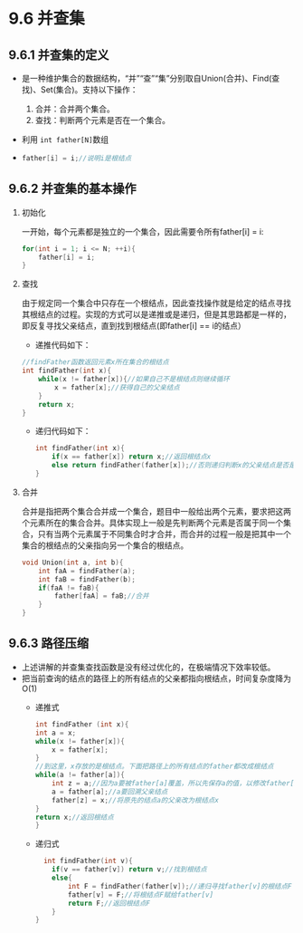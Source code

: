 # 9.6 并查集

## 9.6.1 并查集的定义

* 是一种维护集合的数据结构，“并”“查”“集”分别取自Union(合并)、Find(查找)、Set(集合)。支持以下操作：

  1. 合并：合并两个集合。
  2. 查找：判断两个元素是否在一个集合。

* 利用 `int father[N]`数组

* ```cpp
  father[i] = i;//说明i是根结点
  ```

## 9.6.2 并查集的基本操作

1. 初始化

   一开始，每个元素都是独立的一个集合，因此需要令所有father[i] = i:

   ```cpp
   for(int i = 1; i <= N; ++i){
       father[i] = i;
   }
   ```

2. 查找

   由于规定同一个集合中只存在一个根结点，因此查找操作就是给定的结点寻找其根结点的过程。实现的方式可以是递推或是递归，但是其思路都是一样的，即反复寻找父亲结点，直到找到根结点(即father[i] == i的结点）

   * 递推代码如下：

   ```cpp
   //findFather函数返回元素x所在集合的根结点
   int findFather(int x){
       while(x != father[x]){//如果自己不是根结点则继续循环
           x = father[x];//获得自己的父亲结点
       }
       return x;
   }
   ```

   * 递归代码如下：

     ```cpp
     int findFather(int x){
         if(x == father[x]) return x;//返回根结点x
         else return findFather(father[x]);//否则递归判断x的父亲结点是否是根结点
     }
     ```

3. 合并

   合并是指把两个集合合并成一个集合，题目中一般给出两个元素，要求把这两个元素所在的集合合并。具体实现上一般是先判断两个元素是否属于同一个集合，只有当两个元素属于不同集合时才合并，而合并的过程一般是把其中一个集合的根结点的父亲指向另一个集合的根结点。

   ```cpp
   void Union(int a, int b){
       int faA = findFather(a);
       int faB = findFather(b);
       if(faA != faB){
           father[faA] = faB;//合并
       }
   }
   ```

   

## 9.6.3 路径压缩

* 上述讲解的并查集查找函数是没有经过优化的，在极端情况下效率较低。
* 把当前查询的结点的路径上的所有结点的父亲都指向根结点，时间复杂度降为O(1)
  * 递推式

	```cpp
	int findFather (int x){
    int a = x;
    while(x != father[x]){
        x = father[x];
    }
    //到这里，x存放的是根结点。下面把路径上的所有结点的father都改成根结点
    while(a != father[a]){
        int z = a;//因为a要被father[a]覆盖，所以先保存a的值，以修改father[a]
        a = father[a];//a要回溯父亲结点
        father[z] = x;//将原先的结点a的父亲改为根结点x
    }
    return x;//返回根结点
	}
	```
  * 递归式
  
    ```cpp
	  int findFather(int v){
        if(v == father[v]) return v;//找到根结点
        else{
            int F = findFather(father[v]);//递归寻找father[v]的根结点F
            father[v] = F;//将根结点F赋给father[v]
            return F;//返回根结点F
        }
    }
    ```
  
    

